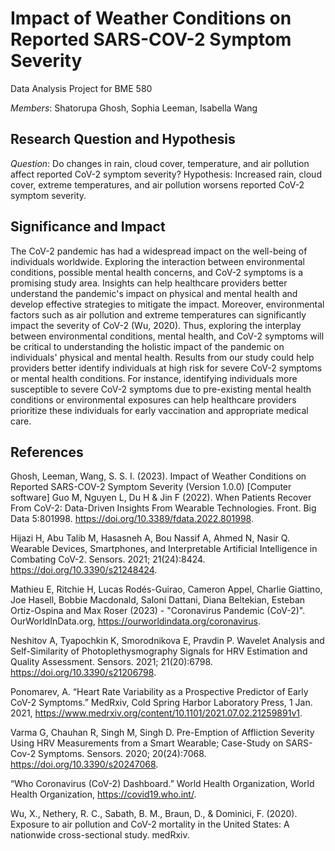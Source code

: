 # Impact of Weather Conditions on Reported SARS-COV-2 Symptom Severity
Data Analysis Project for BME 580

*Members*: Shatorupa Ghosh, Sophia Leeman, Isabella Wang

## Research Question and Hypothesis
*Question*: Do changes in rain, cloud cover, temperature, and air pollution affect reported CoV-2 symptom severity?
Hypothesis: Increased rain, cloud cover, extreme temperatures, and air pollution worsens reported CoV-2 symptom severity.

## Significance and Impact
The CoV-2 pandemic has had a widespread impact on the well-being of individuals worldwide. Exploring the interaction between environmental conditions, possible mental health concerns, and CoV-2 symptoms is a promising study area. Insights can help healthcare providers better understand the pandemic's impact on physical and mental health and develop effective strategies to mitigate the impact. Moreover, environmental factors such as air pollution and extreme temperatures can significantly impact the severity of CoV-2 (Wu, 2020). Thus, exploring the interplay between environmental conditions, mental health, and CoV-2 symptoms will be critical to understanding the holistic impact of the pandemic on individuals' physical and mental health. Results from our study could help providers better identify individuals at high risk for severe CoV-2 symptoms or mental health conditions. For instance, identifying individuals more susceptible to severe CoV-2 symptoms due to pre-existing mental health conditions or environmental exposures can help healthcare providers prioritize these individuals for early vaccination and appropriate medical care. 

## References
Ghosh, Leeman, Wang, S. S. I. (2023). Impact of Weather Conditions on Reported SARS-COV-2 Symptom Severity (Version 1.0.0) [Computer software]
Guo M, Nguyen L, Du H & Jin F (2022). When Patients Recover From CoV-2: Data-Driven Insights From Wearable Technologies. Front. Big Data 5:801998. https://doi.org/10.3389/fdata.2022.801998.

Hijazi H, Abu Talib M, Hasasneh A, Bou Nassif A, Ahmed N, Nasir Q. Wearable Devices, Smartphones, and Interpretable Artificial Intelligence in Combating CoV-2. Sensors. 2021; 21(24):8424. https://doi.org/10.3390/s21248424.

Mathieu E, Ritchie H, Lucas Rodés-Guirao, Cameron Appel, Charlie Giattino, Joe Hasell, Bobbie Macdonald, Saloni Dattani, Diana Beltekian, Esteban Ortiz-Ospina and Max Roser (2023) - "Coronavirus Pandemic (CoV-2)". OurWorldInData.org, https://ourworldindata.org/coronavirus.

Neshitov A, Tyapochkin K, Smorodnikova E, Pravdin P. Wavelet Analysis and Self-Similarity of Photoplethysmography Signals for HRV Estimation and Quality Assessment. Sensors. 2021; 21(20):6798. https://doi.org/10.3390/s21206798.

Ponomarev, A. “Heart Rate Variability as a Prospective Predictor of Early CoV-2 Symptoms.” MedRxiv, Cold Spring Harbor Laboratory Press, 1 Jan. 2021, https://www.medrxiv.org/content/10.1101/2021.07.02.21259891v1.

Varma G, Chauhan R, Singh M, Singh D. Pre-Emption of Affliction Severity Using HRV Measurements from a Smart Wearable; Case-Study on SARS-Cov-2 Symptoms. Sensors. 2020; 20(24):7068. https://doi.org/10.3390/s20247068.

“Who Coronavirus (CoV-2) Dashboard.” World Health Organization, World Health Organization, https://covid19.who.int/.

Wu, X., Nethery, R. C., Sabath, B. M., Braun, D., & Dominici, F. (2020). Exposure to air pollution and CoV-2 mortality in the United States: A nationwide cross-sectional study. medRxiv.

